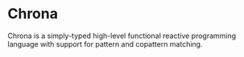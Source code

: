 Chrona
======

Chrona is a simply-typed high-level functional reactive programming language
with support for pattern and copattern matching.
